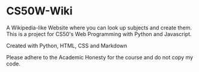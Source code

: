 # CS50W-Wiki

A Wikipedia-like Website where you can look up subjects and create them.
This is a project for CS50's Web Programming with Python and Javascript.

Created with Python, HTML, CSS and Markdown

Please adhere to the Academic Honesty for the course and do not copy my code.
